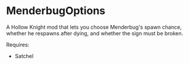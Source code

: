 ﻿# MenderbugOptions

A Hollow Knight mod that lets you choose Menderbug's spawn chance, whether he respawns after dying, and whether the sign must be broken.

Requires:
* Satchel

